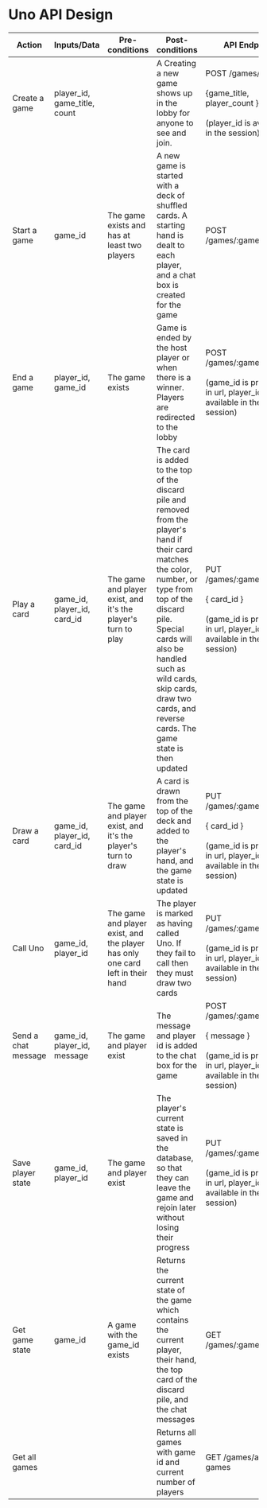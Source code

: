 # Uno API Design

| Action              | Inputs/Data                  | Pre-conditions                                                                 | Post-conditions                                                                                                                                                                                                                                                                                         | API Endpoint                                                                                                              |
| ------------------- | ---------------------------- | ------------------------------------------------------------------------------ | ------------------------------------------------------------------------------------------------------------------------------------------------------------------------------------------------------------------------------------------------------------------------------------------------------- | ------------------------------------------------------------------------------------------------------------------------- |
| Create a game       | player_id, game_title, count |                                                                                | A Creating a new game shows up in the lobby for anyone to see and join.                                                                                                                                                                              | POST /games/create<br><br>{game_title, player_count }<br><br>(player_id is available in the session)                      |
| Start a game        | game_id                      | The game exists and has at least two players                                   | A new game is started with a deck of shuffled cards. A starting hand is dealt to each player, and a chat box is created for the game                                                                                                                                                                    | POST /games/:game_id/start                                                                                                |
| End a game          | player_id, game_id           | The game exists                                                                | Game is ended by the host player or when there is a winner. Players are redirected to the lobby                                                                                                                                                                                                         | POST /games/:game_id/end <br><br>(game_id is provided in url, player_id is available in the session)                      |
| Play a card         | game_id, player_id, card_id  | The game and player exist, and it's the player's turn to play                  | The card is added to the top of the discard pile and removed from the player's hand if their card matches the color, number, or type from top of the discard pile. Special cards will also be handled such as wild cards, skip cards, draw two cards, and reverse cards. The game state is then updated | PUT /games/:game_id/play <br><br>{ card_id }<br><br>(game_id is provided in url, player_id is available in the session)   |
| Draw a card         | game_id, player_id, card_id  | The game and player exist, and it's the player's turn to draw                  | A card is drawn from the top of the deck and added to the player's hand, and the game state is updated                                                                                                                                                                                                  | PUT /games/:game_id/draw <br><br> { card_id } <br><br>(game_id is provided in url, player_id is available in the session) |
| Call Uno            | game_id, player_id           | The game and player exist, and the player has only one card left in their hand | The player is marked as having called Uno. If they fail to call then they must draw two cards                                                                                                                                                                                                           | PUT /games/:game_id/uno <br><br>(game_id is provided in url, player_id is available in the session)                       |
| Send a chat message | game_id, player_id, message  | The game and player exist                                                      | The message and player id is added to the chat box for the game                                                                                                                                                                                                                                         | POST /games/:game_id/chat <br><br>{ message }<br><br>(game_id is provided in url, player_id is available in the session)  |
| Save player state   | game_id, player_id           | The game and player exist                                                      | The player's current state is saved in the database, so that they can leave the game and rejoin later without losing their progress                                                                                                                                                                     | PUT /games/:game_id/state <br><br>(game_id is provided in url, player_id is available in the session)                     |
| Get game state      | game_id                      | A game with the game_id exists                                                 | Returns the current state of the game which contains the current player, their hand, the top card of the discard pile, and the chat messages                                                                                                                                                            | GET /games/:game_id/state                                                                                                 |
| Get all games       |                              |                                                                                | Returns all games with game id and current number of players                                                                                                                                                                                                                                            | GET /games/all-games                                                                                                      |
